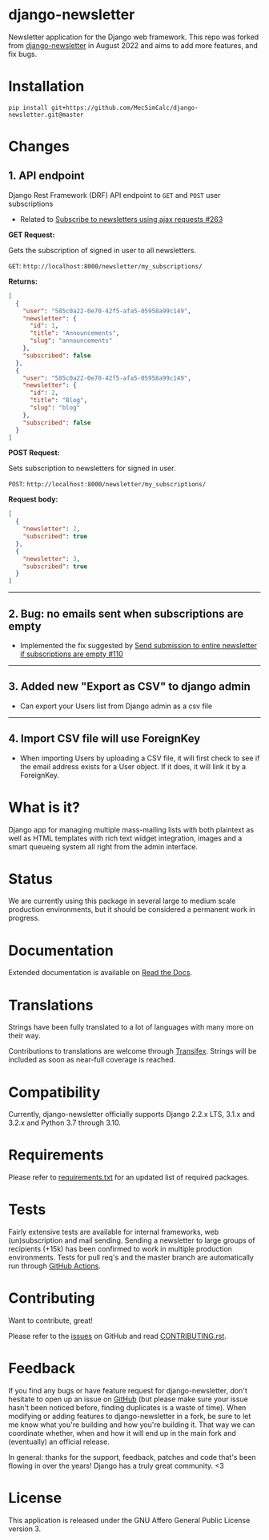 # django-newsletter

Newsletter application for the Django web framework.
This repo was forked from [django-newsletter](https://github.com/jazzband/django-newsletter) in August 2022 and aims to add more features, and fix bugs.

# Installation

```
pip install git+https://github.com/MecSimCalc/django-newsletter.git@master
```

# Changes

## 1. API endpoint

Django Rest Framework (DRF) API endpoint to `GET` and `POST` user subscriptions

- Related to [Subscribe to newsletters using ajax requests #263](https://github.com/jazzband/django-newsletter/issues/263)

**GET Request:**

Gets the subscription of signed in user to all newsletters.

`GET`: `http://localhost:8000/newsletter/my_subscriptions/`

**Returns:**

```json
[
  {
    "user": "585c0a22-0e70-42f5-afa5-05958a99c149",
    "newsletter": {
      "id": 1,
      "title": "Announcements",
      "slug": "announcements"
    },
    "subscribed": false
  },
  {
    "user": "585c0a22-0e70-42f5-afa5-05958a99c149",
    "newsletter": {
      "id": 2,
      "title": "Blog",
      "slug": "blog"
    },
    "subscribed": false
  }
]
```

**POST Request:**

Sets subscription to newsletters for signed in user.

`POST`: `http://localhost:8000/newsletter/my_subscriptions/`

**Request body:**

```json
[
  {
    "newsletter": 2,
    "subscribed": true
  },
  {
    "newsletter": 3,
    "subscribed": true
  }
]
```

---

## 2. Bug: no emails sent when subscriptions are empty

- Implemented the fix suggested by [Send submission to entire newsletter if subscriptions are empty #110](https://github.com/jazzband/django-newsletter/pull/110)

---

## 3. Added new "Export as CSV" to django admin

- Can export your Users list from Django admin as a csv file

---

## 4. Import CSV file will use ForeignKey

- When importing Users by uploading a CSV file, it will first check to see if the email address exists for a User object. If it does, it will link it by a ForeignKey.

# What is it?

Django app for managing multiple mass-mailing lists with both plaintext as
well as HTML templates with rich text widget integration, images and a smart
queueing system all right from the admin interface.

# Status

We are currently using this package in several large to medium scale production
environments, but it should be considered a permanent work in progress.

# Documentation

Extended documentation is available on
[Read the Docs](http://django-newsletter.readthedocs.org/).

# Translations

Strings have been fully translated to a lot of languages with many more on their way.

Contributions to translations are welcome through [Transifex](http://www.transifex.com/projects/p/django-newsletter/). Strings will be included as
soon as near-full coverage is reached.

# Compatibility

Currently, django-newsletter officially supports Django 2.2.x LTS, 3.1.x and 3.2.x and Python 3.7 through 3.10.

# Requirements

Please refer to [requirements.txt](https://github.com/MecSimCalc/django-newsletter/blob/master/docs/requirements.txt)
for an updated list of required packages.

# Tests

Fairly extensive tests are available for internal frameworks, web
(un)subscription and mail sending. Sending a newsletter to large groups of recipients
(+15k) has been confirmed to work in multiple production environments. Tests
for pull req's and the master branch are automatically run through
[GitHub Actions](https://github.com/MecSimCalc/django-newsletter/actions).

# Contributing

Want to contribute, great!

Please refer to the [issues](https://github.com/MecSimCalc/django-newsletter/issues) on
GitHub and read [CONTRIBUTING.rst](https://github.com/MecSimCalc/django-newsletter/blob/master/CONTRIBUTING.rst).

# Feedback

If you find any bugs or have feature request for django-newsletter, don't hesitate to
open up an issue on [GitHub](https://github.com/MecSimCalc/django-newsletter/issues)
(but please make sure your issue hasn't been noticed before, finding duplicates is a
waste of time). When modifying or adding features to django-newsletter in a fork, be
sure to let me know what you're building and how you're building it. That way we can
coordinate whether, when and how it will end up in the main fork and (eventually) an
official release.

In general: thanks for the support, feedback, patches and code that's been flowing in
over the years! Django has a truly great community. <3

# License

This application is released
under the GNU Affero General Public License version 3.

```

```
